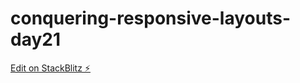 # conquering-responsive-layouts-day21

[Edit on StackBlitz ⚡️](https://stackblitz.com/edit/conquering-responsive-layouts-day21)
